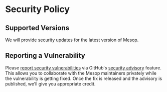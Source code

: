 # Security Policy

## Supported Versions

We will provide security updates for the latest version of Mesop.

## Reporting a Vulnerability

Please [report security vulnerabilities](https://github.com/mesop-dev/mesop/security/advisories/new) via GitHub's [security advisory](https://github.com/mesop-dev/mesop/security/advisories) feature. This allows you to collaborate with the Mesop maintainers privately while the vulnerability is getting fixed. Once the fix is released and the advisory is published, we’ll give you appropriate credit.
